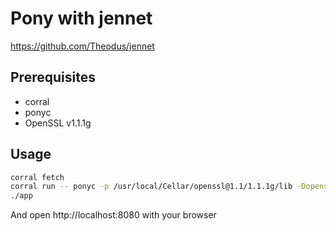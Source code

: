 
# Pony with jennet

https://github.com/Theodus/jennet

## Prerequisites

* corral
* ponyc
* OpenSSL v1.1.1g

## Usage

```sh
corral fetch
corral run -- ponyc -p /usr/local/Cellar/openssl@1.1/1.1.1g/lib -Dopenssl_1.1.x --bin-name app
./app
```

And open http://localhost:8080 with your browser
